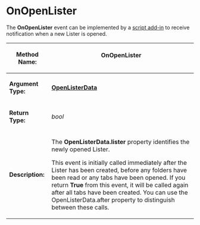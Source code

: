 # OnOpenLister

The **OnOpenLister** event can be implemented by a [script add-in](/Manual/scripting/script_add-ins/README.md) to receive notification when a new Lister is opened.

<table>
<thead><tr><th>

**Method Name:**</th><th>
OnOpenLister
</th></tr></thead><tbody><tr><td>

**Argument Type:**</td><td>

**[OpenListerData](../scripting_objects/openlisterdata.md)**
</td></tr><tr><td>

**Return Type:**</td><td>

*bool*
</td></tr><tr><td>

**Description:**</td><td>

The **OpenListerData.lister** property identifies the newly opened Lister.

This event is initially called immediately after the Lister has been created, before any folders have been read or any tabs have been opened. If you return **True** from this event, it will be called again after all tabs have been created. You can use the OpenListerData.after property to distinguish between these calls.
</td></tr></tbody>
</table>

